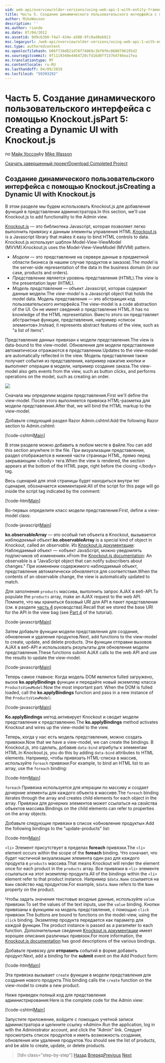 ```yaml
---
uid: web-api/overview/older-versions/using-web-api-1-with-entity-framework-5/using-web-api-with-entity-framework-part-5
title: Часть 5. Создание динамического пользовательского интерфейса с помощью Knockout.js | Документация Майкрософт
author: MikeWasson
description: ''
ms.author: riande
ms.date: 07/04/2012
ms.assetid: 9d9cb3b0-f4a7-434e-a508-9fc0ad0eb813
msc.legacyurl: /web-api/overview/older-versions/using-web-api-1-with-entity-framework-5/using-web-api-with-entity-framework-part-5
msc.type: authoredcontent
ms.openlocfilehash: b06f738d821d78f74069c3bf0f6c0880796195d2
ms.sourcegitcommit: 0f1119340e4464720cfd16d0ff15764746ea1fea
ms.translationtype: MT
ms.contentlocale: ru-RU
ms.lasthandoff: 04/09/2019
ms.locfileid: "59393292"
---
```

# <a name="part-5-creating-a-dynamic-ui-with-knockoutjs"></a><span data-ttu-id="b6205-102">Часть 5. Создание динамического пользовательского интерфейса с помощью Knockout.js</span><span class="sxs-lookup"><span data-stu-id="b6205-102">Part 5: Creating a Dynamic UI with Knockout.js</span></span>

<span data-ttu-id="b6205-103">по [Майк Уоссон](https://github.com/MikeWasson)</span><span class="sxs-lookup"><span data-stu-id="b6205-103">by [Mike Wasson](https://github.com/MikeWasson)</span></span>

[<span data-ttu-id="b6205-104">Скачать завершенный проект</span><span class="sxs-lookup"><span data-stu-id="b6205-104">Download Completed Project</span></span>](http://code.msdn.microsoft.com/ASP-NET-Web-API-with-afa30545)

## <a name="creating-a-dynamic-ui-with-knockoutjs"></a><span data-ttu-id="b6205-105">Создание динамического пользовательского интерфейса с помощью Knockout.js</span><span class="sxs-lookup"><span data-stu-id="b6205-105">Creating a Dynamic UI with Knockout.js</span></span>

<span data-ttu-id="b6205-106">В этом разделе мы будем использовать Knockout.js для добавления функций в представлении администратора.</span><span class="sxs-lookup"><span data-stu-id="b6205-106">In this section, we'll use Knockout.js to add functionality to the Admin view.</span></span>

<span data-ttu-id="b6205-107">[Knockout.js](http://knockoutjs.com/) — это библиотека Javascript, которая позволяет легко выполнить привязку к данным элементы управления HTML.</span><span class="sxs-lookup"><span data-stu-id="b6205-107">[Knockout.js](http://knockoutjs.com/) is a Javascript library that makes it easy to bind HTML controls to data.</span></span> <span data-ttu-id="b6205-108">Knockout.js использует шаблон Model-View-ViewModel (MVVM).</span><span class="sxs-lookup"><span data-stu-id="b6205-108">Knockout.js uses the Model-View-ViewModel (MVVM) pattern.</span></span>

- <span data-ttu-id="b6205-109">*Модели* — это представление на сервере данные в предметной области бизнеса (в нашем случае продуктов и заказов).</span><span class="sxs-lookup"><span data-stu-id="b6205-109">The *model* is the server-side representation of the data in the business domain (in our case, products and orders).</span></span>
- <span data-ttu-id="b6205-110">*Представление* является уровень представления (HTML).</span><span class="sxs-lookup"><span data-stu-id="b6205-110">The *view* is the presentation layer (HTML).</span></span>
- <span data-ttu-id="b6205-111">*Модель представления* — объект Javascript, которая содержит данные модели.</span><span class="sxs-lookup"><span data-stu-id="b6205-111">The *view-model* is a Javascript object that holds the model data.</span></span> <span data-ttu-id="b6205-112">Модель представления — это абстракция код пользовательского интерфейса.</span><span class="sxs-lookup"><span data-stu-id="b6205-112">The view-model is a code abstraction of the UI.</span></span> <span data-ttu-id="b6205-113">Он не имеет сведений о представление HTML.</span><span class="sxs-lookup"><span data-stu-id="b6205-113">It has no knowledge of the HTML representation.</span></span> <span data-ttu-id="b6205-114">Вместо этого он представляет абстрактные функции, представления, например «список элементов».</span><span class="sxs-lookup"><span data-stu-id="b6205-114">Instead, it represents abstract features of the view, such as "a list of items".</span></span>

<span data-ttu-id="b6205-115">Представление данных привязан к модели представления.</span><span class="sxs-lookup"><span data-stu-id="b6205-115">The view is data-bound to the view-model.</span></span> <span data-ttu-id="b6205-116">Обновления для модели представления автоматически отражаются в представлении.</span><span class="sxs-lookup"><span data-stu-id="b6205-116">Updates to the view-model are automatically reflected in the view.</span></span> <span data-ttu-id="b6205-117">Модель представления также получает события из представления, например нажатие кнопки и выполняет операции в модели, например создание заказа.</span><span class="sxs-lookup"><span data-stu-id="b6205-117">The view-model also gets events from the view, such as button clicks, and performs operations on the model, such as creating an order.</span></span>

![](using-web-api-with-entity-framework-part-5/_static/image1.png)

<span data-ttu-id="b6205-118">Сначала мы определим модели представления.</span><span class="sxs-lookup"><span data-stu-id="b6205-118">First we'll define the view-model.</span></span> <span data-ttu-id="b6205-119">После этого выполняется привязка HTML-разметка для модели представления.</span><span class="sxs-lookup"><span data-stu-id="b6205-119">After that, we will bind the HTML markup to the view-model.</span></span>

<span data-ttu-id="b6205-120">Добавьте следующий раздел Razor Admin.cshtml:</span><span class="sxs-lookup"><span data-stu-id="b6205-120">Add the following Razor section to Admin.cshtml:</span></span>

[!code-cshtml[Main](using-web-api-with-entity-framework-part-5/samples/sample1.cshtml)]

<span data-ttu-id="b6205-121">В этом разделе можно добавить в любом месте в файле.</span><span class="sxs-lookup"><span data-stu-id="b6205-121">You can add this section anywhere in the file.</span></span> <span data-ttu-id="b6205-122">При визуализации представления, раздел отображается в нижней части страницы HTML, прямо перед закрывающим &lt;/body&gt; тега.</span><span class="sxs-lookup"><span data-stu-id="b6205-122">When the view is rendered, the section appears at the bottom of the HTML page, right before the closing &lt;/body&gt; tag.</span></span>

<span data-ttu-id="b6205-123">Весь сценарий для этой страницы будет находиться внутри тег сценария, обозначается комментарий:</span><span class="sxs-lookup"><span data-stu-id="b6205-123">All of the script for this page will go inside the script tag indicated by the comment:</span></span>

[!code-html[Main](using-web-api-with-entity-framework-part-5/samples/sample2.html)]

<span data-ttu-id="b6205-124">Во-первых определите класс модели представления:</span><span class="sxs-lookup"><span data-stu-id="b6205-124">First, define a view-model class:</span></span>

[!code-javascript[Main](using-web-api-with-entity-framework-part-5/samples/sample3.js)]

<span data-ttu-id="b6205-125">**ko.observableArray** — это особый тип объекта в Knockout, вызывается *наблюдаемый объект*.</span><span class="sxs-lookup"><span data-stu-id="b6205-125">**ko.observableArray** is a special kind of object in Knockout, called an *observable*.</span></span> <span data-ttu-id="b6205-126">Из [Knockout.js документации](http://knockoutjs.com/documentation/observables.html): Наблюдаемый объект — «объект JavaScript, можно уведомлять подписчиков об изменениях.»</span><span class="sxs-lookup"><span data-stu-id="b6205-126">From the [Knockout.js documentation](http://knockoutjs.com/documentation/observables.html): An observable is a "JavaScript object that can notify subscribers about changes."</span></span> <span data-ttu-id="b6205-127">При изменении содержимого наблюдаемый объект, представление автоматически обновляется для соответствия.</span><span class="sxs-lookup"><span data-stu-id="b6205-127">When the contents of an observable change, the view is automatically updated to match.</span></span>

<span data-ttu-id="b6205-128">Для заполнения `products` массива, выполнить запрос AJAX в веб-API.</span><span class="sxs-lookup"><span data-stu-id="b6205-128">To populate the `products` array, make an AJAX request to the web API.</span></span> <span data-ttu-id="b6205-129">Помните, что мы храниться базовый URI для API в пакет представления (см. в разделе [часть 4](using-web-api-with-entity-framework-part-4.md) руководства).</span><span class="sxs-lookup"><span data-stu-id="b6205-129">Recall that we stored the base URI for the API in the view bag (see [Part 4](using-web-api-with-entity-framework-part-4.md) of the tutorial).</span></span>

[!code-javascript[Main](using-web-api-with-entity-framework-part-5/samples/sample4.js?highlight=5)]

<span data-ttu-id="b6205-130">Затем добавьте функции модели представления для создания, обновления и удаления продуктов.</span><span class="sxs-lookup"><span data-stu-id="b6205-130">Next, add functions to the view-model to create, update, and delete products.</span></span> <span data-ttu-id="b6205-131">Эти функции отправки вызовов AJAX в веб-API и использовать результаты для обновления модели представления.</span><span class="sxs-lookup"><span data-stu-id="b6205-131">These functions submit AJAX calls to the web API and use the results to update the view-model.</span></span>

[!code-javascript[Main](using-web-api-with-entity-framework-part-5/samples/sample5.js?highlight=7)]

<span data-ttu-id="b6205-132">Теперь самое главное: Когда модель DOM является fulled загружено, вызов **ko.applyBindings** функции и передайте новый экземпляр класса `ProductsViewModel`:</span><span class="sxs-lookup"><span data-stu-id="b6205-132">Now the most important part: When the DOM is fulled loaded, call the **ko.applyBindings** function and pass in a new instance of the `ProductsViewModel`:</span></span>

[!code-javascript[Main](using-web-api-with-entity-framework-part-5/samples/sample6.js)]

<span data-ttu-id="b6205-133">**Ko.applyBindings** метод активирует Knockout и сводит модели представления к представлению.</span><span class="sxs-lookup"><span data-stu-id="b6205-133">The **ko.applyBindings** method activates Knockout and wires up the view-model to the view.</span></span>

<span data-ttu-id="b6205-134">Теперь, когда у нас есть модель представления, можно создать привязки.</span><span class="sxs-lookup"><span data-stu-id="b6205-134">Now that we have a view-model, we can create the bindings.</span></span> <span data-ttu-id="b6205-135">В Knockout.js, это сделать, добавив `data-bind` атрибуты к элементам HTML.</span><span class="sxs-lookup"><span data-stu-id="b6205-135">In Knockout.js, you do this by adding `data-bind` attributes to HTML elements.</span></span> <span data-ttu-id="b6205-136">Например, чтобы привязать HTML-списка в массив, используйте `foreach` привязки:</span><span class="sxs-lookup"><span data-stu-id="b6205-136">For example, to bind an HTML list to an array, use the `foreach` binding:</span></span>

[!code-html[Main](using-web-api-with-entity-framework-part-5/samples/sample7.html?highlight=1)]

<span data-ttu-id="b6205-137">`foreach` Привязка используется для итерации по массиву и создает дочерние элементы для каждого объекта в массиве.</span><span class="sxs-lookup"><span data-stu-id="b6205-137">The `foreach` binding iterates through the array and creates child elements for each object in the array.</span></span> <span data-ttu-id="b6205-138">Привязки для дочерних элементов может ссылаться на свойства объектов массива.</span><span class="sxs-lookup"><span data-stu-id="b6205-138">Bindings on the child elements can refer to properties on the array objects.</span></span>

<span data-ttu-id="b6205-139">Добавьте следующие привязки в список «обновление продукты»:</span><span class="sxs-lookup"><span data-stu-id="b6205-139">Add the following bindings to the "update-products" list:</span></span>

[!code-html[Main](using-web-api-with-entity-framework-part-5/samples/sample8.html)]

<span data-ttu-id="b6205-140">`<li>` Элемент присутствует в пределах **foreach** привязки.</span><span class="sxs-lookup"><span data-stu-id="b6205-140">The `<li>` element occurs within the scope of the **foreach** binding.</span></span> <span data-ttu-id="b6205-141">Что означает, что будет частичной визуализации элемента один раз для каждого продукта в `products` массива.</span><span class="sxs-lookup"><span data-stu-id="b6205-141">That means Knockout will render the element once for each product in the `products` array.</span></span> <span data-ttu-id="b6205-142">Все привязки в `<li>` элементе ссылаться на этот экземпляр продукта.</span><span class="sxs-lookup"><span data-stu-id="b6205-142">All of the bindings within the `<li>` element refer to that product instance.</span></span> <span data-ttu-id="b6205-143">Например `$data.Name` ссылается на `Name` свойство над продуктом.</span><span class="sxs-lookup"><span data-stu-id="b6205-143">For example, `$data.Name` refers to the `Name` property on the product.</span></span>

<span data-ttu-id="b6205-144">Чтобы задать значения текстовые входные данные, используйте `value` привязки.</span><span class="sxs-lookup"><span data-stu-id="b6205-144">To set the values of the text inputs, use the `value` binding.</span></span> <span data-ttu-id="b6205-145">Кнопки привязаны к функциям на модель представление, с помощью `click` привязки.</span><span class="sxs-lookup"><span data-stu-id="b6205-145">The buttons are bound to functions on the model-view, using the `click` binding.</span></span> <span data-ttu-id="b6205-146">Экземпляр продукта передается как параметр для каждой функции.</span><span class="sxs-lookup"><span data-stu-id="b6205-146">The product instance is passed as a parameter to each function.</span></span> <span data-ttu-id="b6205-147">Дополнительные сведения [Knockout.js документации](http://knockoutjs.com/documentation/observables.html) имеет хорошее описания различных привязок.</span><span class="sxs-lookup"><span data-stu-id="b6205-147">For more information, the [Knockout.js documentation](http://knockoutjs.com/documentation/observables.html) has good descriptions of the various bindings.</span></span>

<span data-ttu-id="b6205-148">Добавьте привязку для **отправить** событий в форме добавить продукт:</span><span class="sxs-lookup"><span data-stu-id="b6205-148">Next, add a binding for the **submit** event on the Add Product form:</span></span>

[!code-html[Main](using-web-api-with-entity-framework-part-5/samples/sample9.html)]

<span data-ttu-id="b6205-149">Эта привязка вызывает `create` функции в модели представления для создания нового продукта.</span><span class="sxs-lookup"><span data-stu-id="b6205-149">This binding calls the `create` function on the view-model to create a new product.</span></span>

<span data-ttu-id="b6205-150">Ниже приведен полный код для представления администрирования:</span><span class="sxs-lookup"><span data-stu-id="b6205-150">Here is the complete code for the Admin view:</span></span>

[!code-cshtml[Main](using-web-api-with-entity-framework-part-5/samples/sample10.cshtml)]

<span data-ttu-id="b6205-151">Запустите приложение, войдите с помощью учетной записи администратора и щелкните ссылку «Admin».</span><span class="sxs-lookup"><span data-stu-id="b6205-151">Run the application, log in with the Administrator account, and click the "Admin" link.</span></span> <span data-ttu-id="b6205-152">Следует просмотреть список продуктов и иметь возможность создания, обновления или удаления продуктов.</span><span class="sxs-lookup"><span data-stu-id="b6205-152">You should see the list of products, and be able to create, update, or delete products.</span></span>

> [!div class="step-by-step"]
> <span data-ttu-id="b6205-153">[Назад](using-web-api-with-entity-framework-part-4.md)
> [Вперед](using-web-api-with-entity-framework-part-6.md)</span><span class="sxs-lookup"><span data-stu-id="b6205-153">[Previous](using-web-api-with-entity-framework-part-4.md)
[Next](using-web-api-with-entity-framework-part-6.md)</span></span>
